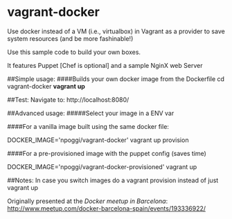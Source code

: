 vagrant-docker
==============

Use docker instead of a VM (i.e., virtualbox) in Vagrant as a provider to save system resources (and be more fashinable!)

Use this sample code to build your own boxes.

It features Puppet [Chef is optional] and a sample NginX web Server


##Simple usage:
####Builds your own docker image from the Dockerfile
cd vagrant-docker
**vagrant up**

##Test:
Navigate to: http://localhost:8080/


##Advanced usage:
#####Select your image in a ENV var


####For a vanilla image built using the same docker file:

DOCKER_IMAGE='npoggi/vagrant-docker' vagrant up provision

####For a pre-provisioned image with the puppet config (saves time)

DOCKER_IMAGE='npoggi/vagrant-docker-provisioned' vagrant up

##Notes:
In case you switch images do a vagrant provision instead of just vagrant up

Originally presented at the *Docker meetup in Barcelona*: http://www.meetup.com/docker-barcelona-spain/events/193336922/








